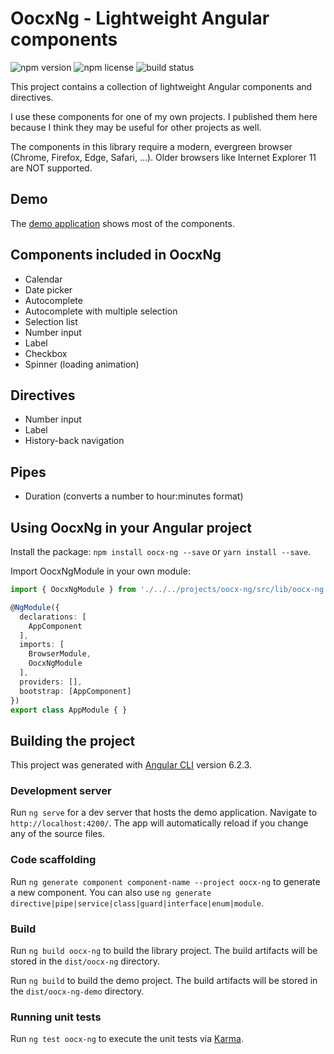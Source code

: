 # OocxNg - Lightweight Angular components

![npm version](https://img.shields.io/npm/v/oocx-ng.svg)
![npm license](https://img.shields.io/npm/l/oocx-ng.svg)
![build status](https://dev.azure.com/oocx/oocx-ng/_apis/build/status/1?api-version=5.0-preview.1)

This project contains a collection of lightweight Angular components and directives.

I use these components for one of my own projects. I published them here because I think they may be useful for other projects as well.

The components in this library require a modern, evergreen browser (Chrome, Firefox, Edge, Safari, ...). Older browsers like Internet Explorer 11 are NOT supported.

## Demo

The [demo application](https://ng.outofcoffeeexception.de) shows most of the components.

## Components included in OocxNg

* Calendar
* Date picker
* Autocomplete
* Autocomplete with multiple selection
* Selection list
* Number input
* Label
* Checkbox
* Spinner (loading animation)

## Directives

* Number input
* Label
* History-back navigation

## Pipes

* Duration (converts a number to hour:minutes format)

## Using OocxNg in your Angular project

Install the package: `npm install oocx-ng --save` or `yarn install --save`.

Import OocxNgModule in your own module:

```typescript
import { OocxNgModule } from './../../projects/oocx-ng/src/lib/oocx-ng.module';

@NgModule({
  declarations: [
    AppComponent
  ],
  imports: [
    BrowserModule,
    OocxNgModule
  ],
  providers: [],
  bootstrap: [AppComponent]
})
export class AppModule { }
```


## Building the project

This project was generated with [Angular CLI](https://github.com/angular/angular-cli) version 6.2.3.

### Development server

Run `ng serve` for a dev server that hosts the demo application. Navigate to `http://localhost:4200/`. The app will automatically reload if you change any of the source files.

### Code scaffolding

Run `ng generate component component-name --project oocx-ng` to generate a new component. You can also use `ng generate directive|pipe|service|class|guard|interface|enum|module`.

### Build

Run `ng build oocx-ng` to build the library project. The build artifacts will be stored in the `dist/oocx-ng` directory.

Run `ng build` to build the demo project. The build artifacts will be stored in the `dist/oocx-ng-demo` directory.

### Running unit tests

Run `ng test oocx-ng` to execute the unit tests via [Karma](https://karma-runner.github.io).

